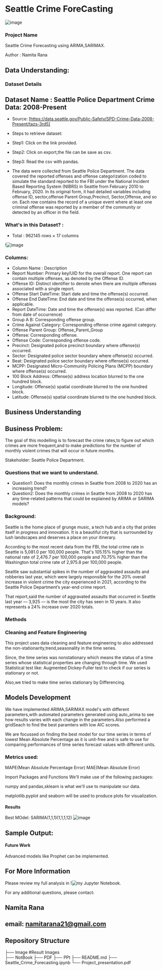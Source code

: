 # Seattle Crime ForeCasting
![image](https://user-images.githubusercontent.com/3522782/157556522-073b4709-15f7-4813-97a8-13d800a6e9cf.jpeg)



### Project Name

Seattle Crime Forecasting using ARIMA,SARIMAX.

Author           : Namita Rana


## Data Understanding:

### Dataset Details

## Dataset Name : Seattle Police Department Crime Data: 2008-Present

* Source: [https://data.seattle.gov/Public-Safety/SPD-Crime-Data-2008-Present/tazs-3rd5]
* Steps to retrieve dataset:
* Step1: Click on the link provided.
* Step2: Click on export,the file can be save as csv.
* Step3: Read the csv with pandas.

* The data were collected from Seattle Police Department. The data covered the reported offenses and offense categorization coded to simulate the standard reported to the FBI under the National Incident Based Reporting System (NIBRS) in Seattle from February 2010 to February, 2020. In its original form, it had detailed variables including offense ID, sector,offense Parent Group,Precinct, Sector,Offense, and so on. Each row contains the record of a unique event where at least one criminal offense was reported by a member of the community or detected by an officer in the field.

### What's in this Dataset? : 

* Total : 962145 rows × 17 columns

!![image](https://user-images.githubusercontent.com/3522782/157574324-0c3a0311-a42b-4e59-aebe-c1c18114c4b9.png)
### Columns:

* Column Name : Description
* Report Number: Primary key/UID for the overall report. One report can contain multiple offenses, as denoted by the Offense ID.
* Offense ID: Distinct identifier to denote when there are multiple offenses associated with a single report.
* Offense Start DateTime: Start date and time the offense(s) occurred.
* Offense End DateTime: End date and time the offense(s) occurred, when applicable.
* Report DateTime: Date and time the offense(s) was reported. (Can differ from date of occurrence)
* Group A B: Corresponding offense group.
* Crime Against Category: Corresponding offense crime against category.
* Offense Parent Group: Offense_Parent_Group
* Offense: Corresponding offense.
* Offense Code: Corresponding offense code.
* Precinct: Designated police precinct boundary where offense(s) occurred.
* Sector: Designated police sector boundary where offense(s) occurred.
* Beat: Designated police sector boundary where offense(s) occurred.
* MCPP: Designated Micro-Community Policing Plans (MCPP) boundary where offense(s) occurred.
* 100 Block Address: Offense(s) address location blurred to the one hundred block.
* Longitude: Offense(s) spatial coordinate blurred to the one hundred block.
* Latitude: Offense(s) spatial coordinate blurred to the one hundred block.

## Business Understanding
## Business Problem:

The goal of this modelling is to forecast the crime rates,to figure out which crimes are more frequent,and to make predictions for the number of monthly violent crimes that will occur in future months.

Stakeholder: Seattle Police Department.

### Questions that we want to understand.
* Question1: Does the monthly crimes in Seattle from 2008 to 2020 has an increasing trend?
* Question2: Does the monthly crimes in Seattle from 2008 to 2020 has any time-related patterns that could be explained by ARIMA or SARIMA models?

### Background:

Seattle is the home place of grunge music, a tech hub and a city that prides itself in progress and innovation. It is a beautiful city that is surrounded by lush landscapes and deserves a place on your itinerary.

According to the most recent data from the FBI, the total crime rate in Seattle is 5,081.0 per 100,000 people. That's 105.15% higher than the national rate of 2,476.7 per 100,000 people and 70.75% higher than the Washington total crime rate of 2,975.8 per 100,000 people.

Seattle saw substantial spikes in the number of aggravated assaults and robberies last year, which were largely responsible for the 20% overall increase in violent crime the city experienced in 2021, according to the Seattle Police Department’s year-end crime report.

That report,said the number of aggravated assaults that occurred in Seattle last year — 3,925 — is the most the city has seen in 10 years. It also represents a 24% increase over 2020 totals.

### Methods
### Cleaning and Feature Engineering
This project uses data cleaning and feature engineering to also addressed the non-stationarity,trend,seasonality in the time series.

Since, the time series was nonstationary which means the status of a time series whose statistical properties are changing through time.
We used Statistical test like: Augmented Dickey-Fuller test to check if our series is stationary or not.

Also,we tried to make time series stationary by Differencing.


## Models Development
We have implemented ARIMA,SARIMAX model's with different parameters,with automated parameters generated using auto_arima  to see how results varies with each change in the parameters.Also performed a gridSeach to find the best paramters with low AIC scores.

We are focussed on finding the best model for our time series in terms of lowest Mean Absolute Percentage as it is unit-free and is safe to use for comparing performances of time series forecast values with different units. 

### Metrics used:
MAPE(Mean Absolute Percentage Error)
MAE(Mean Absolute Error)

Import Packages and Functions
We'll make use of the following packages:

numpy and pandas,sklearn is what we'll use to manipulate our data.

matplotlib.pyplot and seaborn will be used to produce plots for visualization.


#### Results
Best MOdel: SARIMA(1,1,1)(1,1,1,12) 
![image](https://user-images.githubusercontent.com/3522782/157556730-cbfea181-8aa1-4cb6-949a-c5adff43f86c.png)

## Sample Output:


#### Future Work
Advanced models like Prophet can be implemented.

## For More Information
Please review my full analysis in !![my Jupyter Notebook](https://github.com/namitarana1/Seattle_Crime_Data/blob/master/Seattle_Crime_Forecasting.ipynb).


For any additional questions, please contact:
## Namita Rana 
## email: namitarana21@gmail.com


## Repository Structure                    

├── Image               #Result Images           
├── NotBook
├── PDF
├── PPt
├── README.md
├── Seattle_Crime_Forecasting.ipynb
└── Project_presentation.pdf


